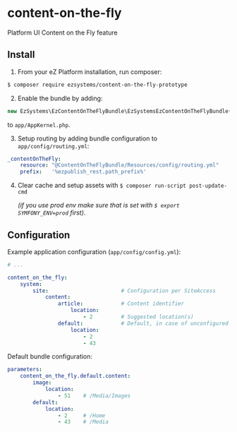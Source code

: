 # content-on-the-fly
Platform UI Content on the Fly feature

## Install

1. From your eZ Platform installation, run composer:

  ```sh
  $ composer require ezsystems/content-on-the-fly-prototype
  ```

2. Enable the bundle by adding:

  ```php
  new EzSystems\EzContentOnTheFlyBundle\EzSystemsEzContentOnTheFlyBundle()
  ```

  to `app/AppKernel.php`.

3. Setup routing by adding bundle configuration to `app/config/routing.yml`:

  ```yml
  _contentOnTheFly:
      resource: "@ContentOnTheFlyBundle/Resources/config/routing.yml"
      prefix:   '%ezpublish_rest.path_prefix%'
  ```

4. Clear cache and setup assets with `$ composer run-script post-update-cmd`

   *(if you use prod env make sure that is set with `$ export SYMFONY_ENV=prod` first)*.


## Configuration
Example application configuration (`app/config/config.yml`):
```yml
# ...

content_on_the_fly:
    system:
        site:                       # Configuration per SiteAccess
            content:
                article:            # Content identifier
                    location:
                        - 2         # Suggested location(s)
                default:            # Default, in case of unconfigured content identifier
                    location:
                        - 2
                        - 43
```

Default bundle configuration:
```yml
parameters:
    content_on_the_fly.default.content:
        image:
            location:
                - 51    # /Media/Images
        default:
            location:
                - 2     # /Home
                - 43    # /Media
```
